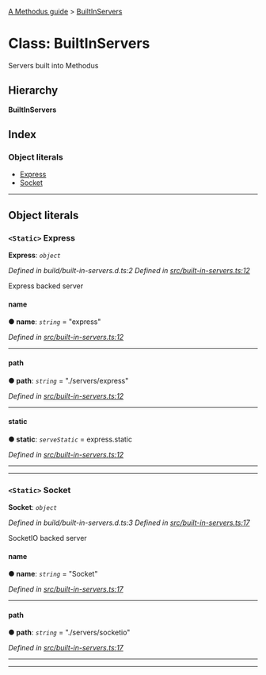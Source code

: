 [A Methodus guide](../README.md) > [BuiltInServers](../classes/builtinservers.md)

# Class: BuiltInServers

Servers built into Methodus

## Hierarchy

**BuiltInServers**

## Index

### Object literals

* [Express](builtinservers.md#express)
* [Socket](builtinservers.md#socket)

---

## Object literals

<a id="express"></a>

### `<Static>` Express

**Express**: *`object`*

*Defined in build/built-in-servers.d.ts:2*
*Defined in [src/built-in-servers.ts:12](https://github.com/nodulusteam/methodus.dev/blob/c7705c6/src/built-in-servers.ts#L12)*

Express backed server

<a id="express.name"></a>

####  name

**● name**: *`string`* = "express"

*Defined in [src/built-in-servers.ts:12](https://github.com/nodulusteam/methodus.dev/blob/c7705c6/src/built-in-servers.ts#L12)*

___
<a id="express.path"></a>

####  path

**● path**: *`string`* = "./servers/express"

*Defined in [src/built-in-servers.ts:12](https://github.com/nodulusteam/methodus.dev/blob/c7705c6/src/built-in-servers.ts#L12)*

___
<a id="express.static"></a>

####  static

**● static**: *`serveStatic`* =  express.static

*Defined in [src/built-in-servers.ts:12](https://github.com/nodulusteam/methodus.dev/blob/c7705c6/src/built-in-servers.ts#L12)*

___

___
<a id="socket"></a>

### `<Static>` Socket

**Socket**: *`object`*

*Defined in build/built-in-servers.d.ts:3*
*Defined in [src/built-in-servers.ts:17](https://github.com/nodulusteam/methodus.dev/blob/c7705c6/src/built-in-servers.ts#L17)*

SocketIO backed server

<a id="socket.name-1"></a>

####  name

**● name**: *`string`* = "Socket"

*Defined in [src/built-in-servers.ts:17](https://github.com/nodulusteam/methodus.dev/blob/c7705c6/src/built-in-servers.ts#L17)*

___
<a id="socket.path-1"></a>

####  path

**● path**: *`string`* = "./servers/socketio"

*Defined in [src/built-in-servers.ts:17](https://github.com/nodulusteam/methodus.dev/blob/c7705c6/src/built-in-servers.ts#L17)*

___

___

